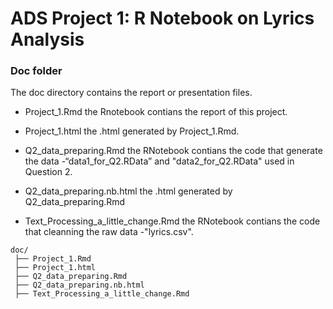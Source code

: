 # ADS Project 1:  R Notebook on Lyrics Analysis

### Doc folder

The doc directory contains the report or presentation files. 

+ Project_1.Rmd 
    the Rnotebook contians the report of this project.
    
+ Project_1.html 
    the .html generated by Project_1.Rmd.

+ Q2_data_preparing.Rmd
    the RNotebook contians the code that generate the data -“data1_for_Q2.RData” and "data2_for_Q2.RData" used in Question 2.
    
+ Q2_data_preparing.nb.html 
    the .html generated by Q2_data_preparing.Rmd
    
+ Text_Processing_a_little_change.Rmd
    the RNotebook contians the code that cleanning the raw data -"lyrics.csv".

```
doc/
 ├── Project_1.Rmd
 ├── Project_1.html
 ├── Q2_data_preparing.Rmd
 ├── Q2_data_preparing.nb.html
 ├── Text_Processing_a_little_change.Rmd
```
